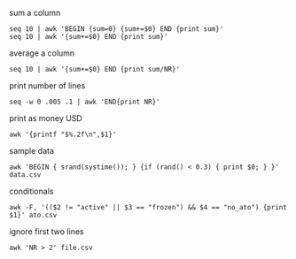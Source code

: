 sum a column

    seq 10 | awk 'BEGIN {sum=0} {sum+=$0} END {print sum}'
    seq 10 | awk '{sum+=$0} END {print sum}'
    
    
average a column

    seq 10 | awk '{sum+=$0} END {print sum/NR}'
    
    
    
print number of lines

    seq -w 0 .005 .1 | awk 'END{print NR}'
    
    
    
print as money USD

    awk '{printf "$%.2f\n",$1}'
    
sample data
    
    awk 'BEGIN { srand(systime()); } {if (rand() < 0.3) { print $0; } }' data.csv
    
    
conditionals

    awk -F, '(($2 != "active" || $3 == "frozen") && $4 == "no_ato") {print $1}' ato.csv

ignore first two lines

    awk 'NR > 2' file.csv
